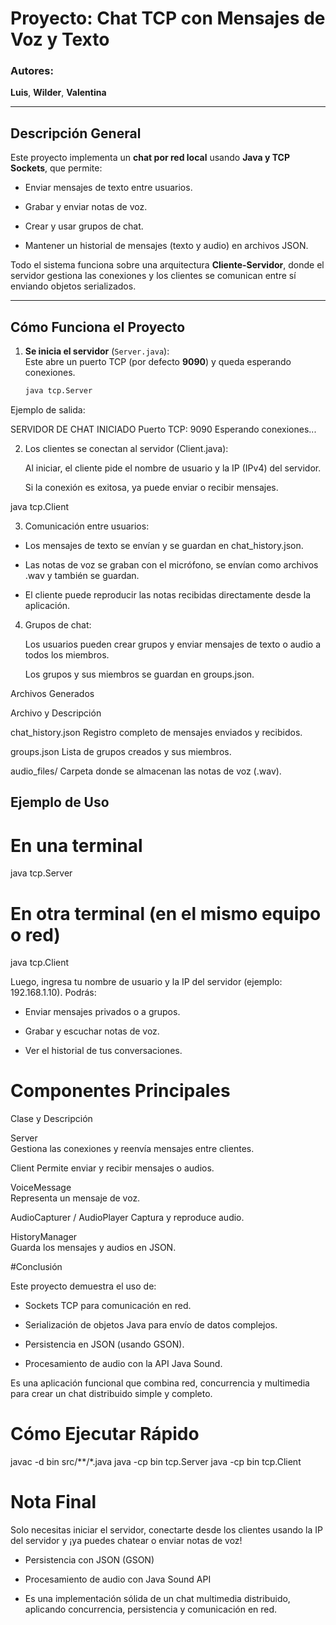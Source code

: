 # Proyecto: Chat TCP con Mensajes de Voz y Texto

### Autores:
**Luis**, **Wilder**, **Valentina**

---

## Descripción General

Este proyecto implementa un **chat por red local** usando **Java y TCP Sockets**, que permite:

- Enviar mensajes de texto entre usuarios.
  
- Grabar y enviar notas de voz.
    
- Crear y usar grupos de chat.
  
- Mantener un historial de mensajes (texto y audio) en archivos JSON.  

Todo el sistema funciona sobre una arquitectura **Cliente-Servidor**, donde el servidor gestiona las conexiones y los clientes se comunican entre sí enviando objetos serializados.

---

## Cómo Funciona el Proyecto

1. **Se inicia el servidor** (`Server.java`):  
   Este abre un puerto TCP (por defecto **9090**) y queda esperando conexiones.

   ```bash
   java tcp.Server
   
Ejemplo de salida:

SERVIDOR DE CHAT INICIADO
Puerto TCP: 9090
Esperando conexiones...

2. Los clientes se conectan al servidor (Client.java):
   
   Al iniciar, el cliente pide el nombre de usuario y la IP (IPv4) del servidor.
   
   Si la conexión es exitosa, ya puede enviar o recibir mensajes.


java tcp.Client

3. Comunicación entre usuarios:

- Los mensajes de texto se envían y se guardan en chat_history.json.

- Las notas de voz se graban con el micrófono, se envían como archivos .wav y también se guardan.

- El cliente puede reproducir las notas recibidas directamente desde la aplicación.

4. Grupos de chat:

   Los usuarios pueden crear grupos y enviar mensajes de texto o audio a todos los miembros.

   Los grupos y sus miembros se guardan en groups.json.

Archivos Generados

Archivo	y Descripción

chat_history.json
Registro completo de mensajes enviados y recibidos.

groups.json
Lista de grupos creados y sus miembros.

audio_files/ 
Carpeta donde se almacenan las notas de voz (.wav).

## Ejemplo de Uso

# En una terminal
java tcp.Server

# En otra terminal (en el mismo equipo o red)
java tcp.Client

Luego, ingresa tu nombre de usuario y la IP del servidor (ejemplo: 192.168.1.10).
Podrás:

- Enviar mensajes privados o a grupos.

- Grabar y escuchar notas de voz.

- Ver el historial de tus conversaciones.

# Componentes Principales

Clase y	Descripción

Server	
Gestiona las conexiones y reenvía mensajes entre clientes.

Client
Permite enviar y recibir mensajes o audios.

VoiceMessage	
Representa un mensaje de voz.

AudioCapturer / AudioPlayer	
Captura y reproduce audio.

HistoryManager	
Guarda los mensajes y audios en JSON.

#Conclusión

Este proyecto demuestra el uso de:

- Sockets TCP para comunicación en red.

- Serialización de objetos Java para envío de datos complejos.

- Persistencia en JSON (usando GSON).

- Procesamiento de audio con la API Java Sound.

Es una aplicación funcional que combina red, concurrencia y multimedia para crear un chat distribuido simple y completo.

# Cómo Ejecutar Rápido

javac -d bin src/**/*.java
java -cp bin tcp.Server
java -cp bin tcp.Client

# Nota Final
Solo necesitas iniciar el servidor, conectarte desde los clientes usando la IP del servidor y ¡ya puedes chatear o enviar notas de voz!

- Persistencia con JSON (GSON)

- Procesamiento de audio con Java Sound API

- Es una implementación sólida de un chat multimedia distribuido, aplicando concurrencia, persistencia y comunicación en red.

